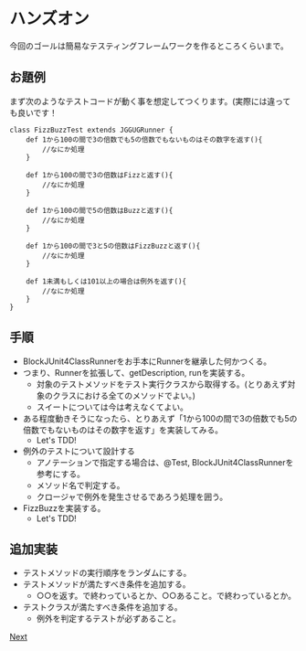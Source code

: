 # ハンズオン
今回のゴールは簡易なテスティングフレームワークを作るところくらいまで。

## お題例
まず次のようなテストコードが動く事を想定してつくります。(実際には違っても良いです！

    class FizzBuzzTest extends JGGUGRunner {
        def 1から100の間で3の倍数でも5の倍数でもないものはその数字を返す(){
            //なにか処理
        }

        def 1から100の間で3の倍数はFizzと返す(){
            //なにか処理
        }

        def 1から100の間で5の倍数はBuzzと返す(){
            //なにか処理
        }

        def 1から100の間で3と5の倍数はFizzBuzzと返す(){
            //なにか処理
        }

        def 1未満もしくは101以上の場合は例外を返す(){
            //なにか処理
        }
    }

## 手順
+ BlockJUnit4ClassRunnerをお手本にRunnerを継承した何かつくる。
+ つまり、Runnerを拡張して、getDescription, runを実装する。
    + 対象のテストメソッドをテスト実行クラスから取得する。(とりあえず対象のクラスにおける全てのメソッドでよい。)
    + スイートについては今は考えなくてよい。
+ ある程度動きそうになったら、とりあえず「1から100の間で3の倍数でも5の倍数でもないものはその数字を返す」を実装してみる。
    + Let's TDD!
+ 例外のテストについて設計する
    + アノテーションで指定する場合は、@Test, BlockJUnit4ClassRunnerを参考にする。
    + メソッド名で判定する。
    + クロージャで例外を発生させるであろう処理を囲う。
+ FizzBuzzを実装する。
    + Let's TDD!

## 追加実装
+ テストメソッドの実行順序をランダムにする。
+ テストメソッドが満たすべき条件を追加する。
    + ○○を返す。で終わっているとか、○○あること。で終わっているとか。
+ テストクラスが満たすべき条件を追加する。
    + 例外を判定するテストが必ずあること。


[Next](Practical.md)
